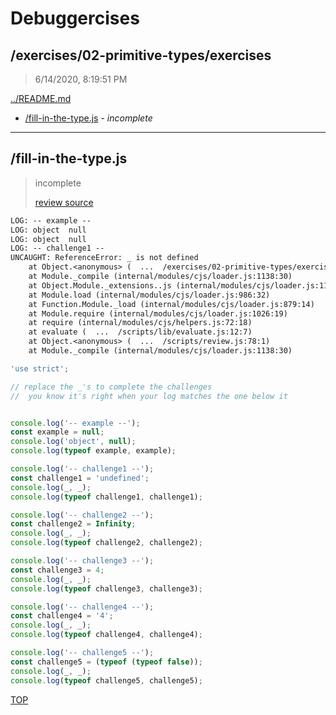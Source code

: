 # Debuggercises 

## /exercises/02-primitive-types/exercises 

> 6/14/2020, 8:19:51 PM 

[../README.md](../README.md)

- [/fill-in-the-type.js](#fill-in-the-typejs) - _incomplete_ 

---

## /fill-in-the-type.js 

> incomplete 
>
> [review source](../../../exercises/02-primitive-types/exercises/fill-in-the-type.js)

```txt
LOG: -- example --
LOG: object  null
LOG: object  null
LOG: -- challenge1 --
UNCAUGHT: ReferenceError: _ is not defined
    at Object.<anonymous> (  ...  /exercises/02-primitive-types/exercises/fill-in-the-type.js:14:13)
    at Module._compile (internal/modules/cjs/loader.js:1138:30)
    at Object.Module._extensions..js (internal/modules/cjs/loader.js:1158:10)
    at Module.load (internal/modules/cjs/loader.js:986:32)
    at Function.Module._load (internal/modules/cjs/loader.js:879:14)
    at Module.require (internal/modules/cjs/loader.js:1026:19)
    at require (internal/modules/cjs/helpers.js:72:18)
    at evaluate (  ...  /scripts/lib/evaluate.js:12:7)
    at Object.<anonymous> (  ...  /scripts/review.js:78:1)
    at Module._compile (internal/modules/cjs/loader.js:1138:30) 
```

```js
'use strict';

// replace the _'s to complete the challenges
//  you know it's right when your log matches the one below it


console.log('-- example --');
const example = null;
console.log('object', null);
console.log(typeof example, example);

console.log('-- challenge1 --');
const challenge1 = 'undefined';
console.log(_, _);
console.log(typeof challenge1, challenge1);

console.log('-- challenge2 --');
const challenge2 = Infinity;
console.log(_, _);
console.log(typeof challenge2, challenge2);

console.log('-- challenge3 --');
const challenge3 = 4;
console.log(_, _);
console.log(typeof challenge3, challenge3);

console.log('-- challenge4 --');
const challenge4 = '4';
console.log(_, _);
console.log(typeof challenge4, challenge4);

console.log('-- challenge5 --');
const challenge5 = (typeof (typeof false));
console.log(_, _);
console.log(typeof challenge5, challenge5);


```

[TOP](#debuggercises)

